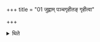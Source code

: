 +++
title = "01 जुह्वाम् पञ्चगृहीतङ् गृहीत्वा"

+++

<details><summary>थिते</summary>

जुह्वां पञ्चगृहीतं गृहीत्वा स्वयं कृण्वान इति द्वे १
</details>
